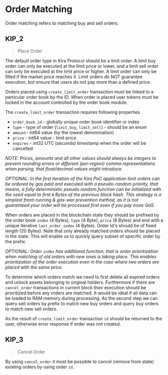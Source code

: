 # Order Matching 

Order matching refers to matching buy and sell orders.


## KIP_2
> Place Order

The default order type in Kira Protocol should be a limit order. A limit buy order can only be executed at the limit price or lower, and a limit sell order can only be executed at the limit price or higher. A limit order can only be filled if the market price reaches it. Limit orders do NOT guarantee execution, but ensure that users do not pay more than a defined price.

Orders placed using `create_limit_order` transaction must be linked to a particular order book by the ID. When order is placed user tokens must be locked in the account controlled by the order book module.   

The `create_limit_order` transaction requires following properties
 * `order_book_id` - globally unique order book identifier or index
 * `type` - type of order (`limit_buy`, `limit_sell`) - should be an enum
 * `amount`- int64 value (by the lowest denomination)
 * `price` - int64 value - limit price
 * `expires` - int32 UTC (seconds) timestamp when the order will be cancelled

_NOTE: Prices, amounts and all other values should always be integers to prevent rounding errors or different (per-region) comma representations when parsing, that float/decimal values might introduce._

_OPTIONAL: In the first iteration of the Kira PoC application limit orders can be ordered by gas paid and executed with a pseudo-random priority, that means, a fully deterministic  pseudo random function can be initialized with the seed equal to first `N` Bytes of the previous block hash. This strategy is a simplest front-running & gas-war prevention method, as it is not guaranteed your order will be processed first even if you pay more GaS._

When orders are placed in the blockchain state they should be prefixed by the order book `index` (4 Bytes), `type` (4 Byte), `price` (8 Bytes) and end with a unique iterative `last_order_index` (4 Bytes). Order Id's should be of fixed length (20 Bytes). Note that only already matched orders should be placed in the state. This will enable us to quickly query subset of specific order by the prefix.

_OPTIONAL: Order `index` has additional function, that is order prioritization when matching of old orders with new ones is taking place. This enables prioritization of the order execution even in the case where two orders are placed with the same price._

To determine which orders match we need to first delete all expired orders and unlock assets belonging to original holders. Furthermore if there are `cancel_order` transactions in current block their execution should be prioritized before any orders are matched. It would be ideal if all data can be loaded to RAM memory during processing. As the second step we can query sell orders by prefix to match new buy orders and query buy orders to match new sell orders.

As the result of `create_limit_order` transaction `id` should be returned to the user, otherwise error response if order was not created.

## KIP_3
> Cancel Order

By using `cancel_order` it must be possible to cancel (remove from state) existing orders by using order `id`.
